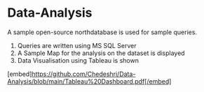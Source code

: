 # Data-Analysis
A sample open-source northdatabase is used for sample queries. 
1. Queries are written using MS SQL Server
2. A Sample Map for the analysis on the dataset is displayed
3. Data Visualisation using Tableau is shown

[embed]https://github.com/Chedeshri/Data-Analysis/blob/main/Tableau%20Dashboard.pdf[/embed]


